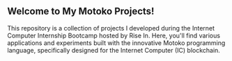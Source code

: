 ## Welcome to My Motoko Projects!

This repository is a collection of projects I developed during the Internet Computer Internship Bootcamp hosted by Rise In. Here, you'll find various applications and experiments built with the innovative Motoko programming language, specifically designed for the Internet Computer (IC) blockchain.
